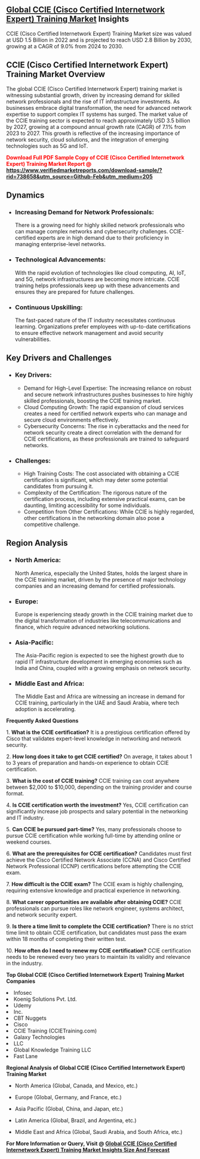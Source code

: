 <h2><a href="https://www.verifiedmarketreports.com/download-sample/?rid=738658&amp;utm_source=Github&amp;utm_medium=205" target="_blank">Global CCIE (Cisco Certified Internetwork Expert) Training Market</a> Insights</h2><p>CCIE (Cisco Certified Internetwork Expert) Training Market size was valued at USD 1.5 Billion in 2022 and is projected to reach USD 2.8 Billion by 2030, growing at a CAGR of 9.0% from 2024 to 2030.</p><p> <h2>CCIE (Cisco Certified Internetwork Expert) Training Market Overview</h2> <p>The global CCIE (Cisco Certified Internetwork Expert) training market is witnessing substantial growth, driven by increasing demand for skilled network professionals and the rise of IT infrastructure investments. As businesses embrace digital transformation, the need for advanced network expertise to support complex IT systems has surged. The market value of the CCIE training sector is expected to reach approximately USD 3.5 billion by 2027, growing at a compound annual growth rate (CAGR) of 7.1% from 2023 to 2027. This growth is reflective of the increasing importance of network security, cloud solutions, and the integration of emerging technologies such as 5G and IoT.</p> <p><strong><p><span class=""><span style="color: #ff0000;"><strong>Download Full PDF Sample Copy of CCIE (Cisco Certified Internetwork Expert) Training Market Report</strong> @ </span><a href="https://www.verifiedmarketreports.com/download-sample/?rid=738658&amp;utm_source=Github-Feb&amp;utm_medium=205" target="_blank">https://www.verifiedmarketreports.com/download-sample/?rid=738658&amp;utm_source=Github-Feb&amp;utm_medium=205</a></span></p></strong></p> <h2>Dynamics</h2> <ul> <li><h3>Increasing Demand for Network Professionals:</h3> There is a growing need for highly skilled network professionals who can manage complex networks and cybersecurity challenges. CCIE-certified experts are in high demand due to their proficiency in managing enterprise-level networks.</li> <li><h3>Technological Advancements:</h3> With the rapid evolution of technologies like cloud computing, AI, IoT, and 5G, network infrastructures are becoming more intricate. CCIE training helps professionals keep up with these advancements and ensures they are prepared for future challenges.</li> <li><h3>Continuous Upskilling:</h3> The fast-paced nature of the IT industry necessitates continuous learning. Organizations prefer employees with up-to-date certifications to ensure effective network management and avoid security vulnerabilities.</li> </ul> <h2>Key Drivers and Challenges</h2> <ul> <li><h3>Key Drivers:</h3> <ul> <li>Demand for High-Level Expertise: The increasing reliance on robust and secure network infrastructures pushes businesses to hire highly skilled professionals, boosting the CCIE training market.</li> <li>Cloud Computing Growth: The rapid expansion of cloud services creates a need for certified network experts who can manage and secure cloud environments effectively.</li> <li>Cybersecurity Concerns: The rise in cyberattacks and the need for network security create a direct correlation with the demand for CCIE certifications, as these professionals are trained to safeguard networks.</li> </ul> </li> <li><h3>Challenges:</h3> <ul> <li>High Training Costs: The cost associated with obtaining a CCIE certification is significant, which may deter some potential candidates from pursuing it.</li> <li>Complexity of the Certification: The rigorous nature of the certification process, including extensive practical exams, can be daunting, limiting accessibility for some individuals.</li> <li>Competition from Other Certifications: While CCIE is highly regarded, other certifications in the networking domain also pose a competitive challenge.</li> </ul> </li> </ul> <h2>Region Analysis</h2> <ul> <li><h3>North America:</h3> North America, especially the United States, holds the largest share in the CCIE training market, driven by the presence of major technology companies and an increasing demand for certified professionals.</li> <li><h3>Europe:</h3> Europe is experiencing steady growth in the CCIE training market due to the digital transformation of industries like telecommunications and finance, which require advanced networking solutions.</li> <li><h3>Asia-Pacific:</h3> The Asia-Pacific region is expected to see the highest growth due to rapid IT infrastructure development in emerging economies such as India and China, coupled with a growing emphasis on network security.</li> <li><h3>Middle East and Africa:</h3> The Middle East and Africa are witnessing an increase in demand for CCIE training, particularly in the UAE and Saudi Arabia, where tech adoption is accelerating.</li> </ul> <p><strong>Frequently Asked Questions</strong></p> <p>1. <strong>What is the CCIE certification?</strong> It is a prestigious certification offered by Cisco that validates expert-level knowledge in networking and network security.</p> <p>2. <strong>How long does it take to get CCIE certified?</strong> On average, it takes about 1 to 3 years of preparation and hands-on experience to obtain CCIE certification.</p> <p>3. <strong>What is the cost of CCIE training?</strong> CCIE training can cost anywhere between $2,000 to $10,000, depending on the training provider and course format.</p> <p>4. <strong>Is CCIE certification worth the investment?</strong> Yes, CCIE certification can significantly increase job prospects and salary potential in the networking and IT industry.</p> <p>5. <strong>Can CCIE be pursued part-time?</strong> Yes, many professionals choose to pursue CCIE certification while working full-time by attending online or weekend courses.</p> <p>6. <strong>What are the prerequisites for CCIE certification?</strong> Candidates must first achieve the Cisco Certified Network Associate (CCNA) and Cisco Certified Network Professional (CCNP) certifications before attempting the CCIE exam.</p> <p>7. <strong>How difficult is the CCIE exam?</strong> The CCIE exam is highly challenging, requiring extensive knowledge and practical experience in networking.</p> <p>8. <strong>What career opportunities are available after obtaining CCIE?</strong> CCIE professionals can pursue roles like network engineer, systems architect, and network security expert.</p> <p>9. <strong>Is there a time limit to complete the CCIE certification?</strong> There is no strict time limit to obtain CCIE certification, but candidates must pass the exam within 18 months of completing their written test.</p> <p>10. <strong>How often do I need to renew my CCIE certification?</strong> CCIE certification needs to be renewed every two years to maintain its validity and relevance in the industry.</p> </p><p><strong>Top Global CCIE (Cisco Certified Internetwork Expert) Training Market Companies</strong></p><div data-test-id=""><p><li>Infosec</li><li> Koenig Solutions Pvt. Ltd.</li><li> Udemy</li><li> Inc.</li><li> CBT Nuggets</li><li> Cisco</li><li> CCIE Training (CCIETraining.com)</li><li> Galaxy Technologies</li><li> LLC</li><li> Global Knowledge Training LLC</li><li> Fast Lane</li></p><div><strong>Regional Analysis of&nbsp;Global CCIE (Cisco Certified Internetwork Expert) Training Market</strong></div><ul><li dir="ltr"><p dir="ltr">North America&nbsp;(Global, Canada, and Mexico, etc.)</p></li><li dir="ltr"><p dir="ltr">Europe (Global, Germany, and France, etc.)</p></li><li dir="ltr"><p dir="ltr">Asia Pacific&nbsp;(Global, China, and Japan, etc.)</p></li><li dir="ltr"><p dir="ltr">Latin America&nbsp;(Global, Brazil, and Argentina, etc.)</p></li><li dir="ltr">Middle East and Africa&nbsp;(Global, Saudi Arabia, and South Africa, etc.)</li></ul><p><strong>For More Information or Query, Visit @&nbsp;</strong><strong><a href="https://www.verifiedmarketreports.com/product/ccie-cisco-certified-internetwork-expert-training-market/?utm_source=Github&amp;utm_medium=205" target="_blank">Global CCIE (Cisco Certified Internetwork Expert) Training Market Insights Size And Forecast</a></strong></p></div>
